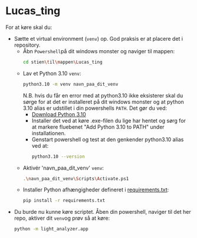 # Lucas_ting
For at køre skal du:
- Sætte et virtual environment (```venv```) op. God praksis er at placere det i repository.
    - Åbn ```Powershell```på dit windows monster og naviger til mappen:
        ```sh
        cd stien\til\mappen\Lucas_ting
        ```
    - Lav et Python 3.10 ```venv```:
        ```sh
        python3.10 -m venv navn_paa_dit_venv
        ```
        N.B. hvis du får en error med at python3.10 ikke eksisterer skal du sørge for at det er installeret på dit windows monster og at python 3.10 alias er udstillet i din powershells ```PATH```. Det gør du ved:
        - [Download Python 3.10](https://www.python.org/ftp/python/3.10.11/python-3.10.11-amd64.exe)
        - Installer det ved at køre .exe-filen du lige har hentet og sørg for at markere fluebenet "Add Python 3.10 to PATH" under installationen.
        - Genstart powershell og test at den genkender python3.10 alias ved at:
            ```sh
            python3.10 --version
            ```
    - Aktivér 'navn_paa_dit_venv' ```venv```:
        ```sh
        .\navn_paa_dit_venv\Scripts\Activate.ps1
        ```
    - Installer Python afhængigheder defineret i [requirements.txt](requirements.txt):
        ```sh
        pip install -r requirements.txt
        ```
- Du burde nu kunne køre scriptet. Åben din powershell, naviger til det her repo, aktiver dit ```venv```og prøv så at køre:
    ```sh
    python -m light_analyzer.app
    ```

